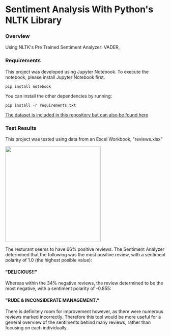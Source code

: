 # Sentiment Analysis With Python's NLTK Library
### Overview
Using NLTK's Pre Trained Sentiment Analyzer: VADER, 

### Requirements
This project was developed using Jupyter Notebook. To execute the notebook, please install Jupyter Notebook first.
```
pip install notebook
```
You can install the other dependencies by running:
```
pip install -r requirements.txt
```
<a href="https://www.kaggle.com/datasets/d4rklucif3r/restaurant-reviews?rvi=1">The dataset is included in this repository but can also be found here</a>

### Test Results
This project was tested using data from an Excel Workbook, "reviews.xlsx"

<img src="https://github.com/MJHendricks/sentiment-analysis/assets/65013192/c576e870-3b00-4da6-aabf-b888363b77dd" height="300px">

The resturant seems to have 66% positive reviews. The Sentiment Analyzer determined that the following was the most positive review, with a sentiment polarity of 1.0 (the highest posible value):
#### "DELICIOUS!!"

Whereas within the 34% negative reviews, the review determined to be the most negative, with a sentiment polarity of -0.855:
#### "RUDE & INCONSIDERATE MANAGEMENT."

There is definitely room for improvement however, as there were numerous reviews marked incorrectly. Therefore this tool would be more useful for a general overview of the sentiments behind many reviews, rather than focusing on each individually.
